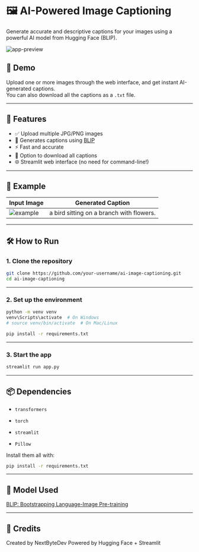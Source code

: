 # 🖼️ AI-Powered Image Captioning

Generate accurate and descriptive captions for your images using a powerful AI model from Hugging Face (BLIP).

![app-preview](preview.png) 

## 🚀 Demo

Upload one or more images through the web interface, and get instant AI-generated captions.  
You can also download all the captions as a `.txt` file.

---

## 🔧 Features

- ✅ Upload multiple JPG/PNG images
- 🧠 Generates captions using [BLIP](https://huggingface.co/Salesforce/blip-image-captioning-base)
- ⚡ Fast and accurate
- 💾 Option to download all captions
- 🌐 Streamlit web interface (no need for command-line!)

---

## 📸 Example

| Input Image | Generated Caption |
|-------------|-------------------|
| ![example](example.png) | a bird sitting on a branch with flowers. |

---

## 🛠️ How to Run

### 1. Clone the repository

```bash
git clone https://github.com/your-username/ai-image-captioning.git
cd ai-image-captioning
```
---

### 2. Set up the environment

```bash
python -m venv venv
venv\Scripts\activate  # On Windows
# source venv/bin/activate  # On Mac/Linux

pip install -r requirements.txt
```
---

### 3. Start the app

```bash
streamlit run app.py
```
---

## 📦 Dependencies

- `transformers`

- `torch`

- `streamlit`

- `Pillow`

Install them all with:
```bash
pip install -r requirements.txt
```
---

## 🤖 Model Used

[BLIP: Bootstrapping Language-Image Pre-training](https://huggingface.co/Salesforce/blip-image-captioning-base)

---

## 🙌 Credits

Created by NextByteDev
Powered by Hugging Face + Streamlit

